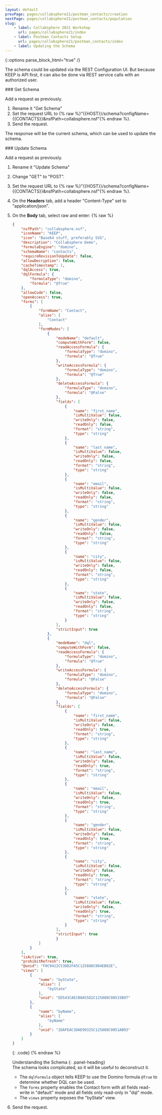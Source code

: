 ```yaml
---
layout: default
prevPage: pages/collabsphere21/postman_contacts/creation
nextPage: pages/collabsphere21/postman_contacts/population
slug:
    - label: Collabsphere 2021 Workshop
      url: pages/collabsphere21/index
    - label: Postman Contacts Setup
      url: pages/collabsphere21/postman_contacts/index
    - label: Updating the Schema
---
```


{::options parse_block_html="true" /}

The schema could be updated via the REST Configuration UI. But because KEEP is API first, it can also be done via REST service calls with an authorized user.

### Get Schema

Add a request as previously.

1. Rename it "Get Schema"
1. Set the request URL to {% raw %}"{{HOST}}/schema?configName={{CONTACTS}}&nsfPath=collabsphere.nsf"{% endraw %}.
1. Send the request.

The response will be the current schema, which can be used to update the schema.

### Update Schema

Add a request as previously.

1. Rename it "Update Schema"
1. Change "GET" to "POST".
1. Set the request URL to {% raw %}"{{HOST}}/schema?configName={{CONTACTS}}&nsfPath=collabsphere.nsf"{% endraw %}.
1. On the **Headers** tab, add a header "Content-Type" set to "application/json".
1. On the **Body** tab, select raw and enter:
    {% raw %}
    ~~~json
    {
        "nsfPath": "collabsphere.nsf",
        "iconName": "KEEP",
        "icon": "Base64 stuff, preferably SVG",
        "description": "Collabsphere Demo",
        "formulaEngine": "domino",
        "schemaName": "contacts",
        "requireRevisionToUpdate": false,
        "allowDecryption": false,
        "cacheTimestamp": 1,
        "dqlAccess": true,
        "dqlFormula": {
            "formulaType": "domino",
            "formula": "@True"
        },
        "allowCode": false,
        "openAccess": true,
        "forms": [
            {
                "formName": "Contact",
                "alias": [
                    "Contact"
                ],
                "formModes": [
                    {
                        "modeName": "default",
                        "computeWithForm": false,
                        "readAccessFormula": {
                            "formulaType": "domino",
                            "formula": "@True"
                        },
                        "writeAccessFormula": {
                            "formulaType": "domino",
                            "formula": "@True"
                        },
                        "deleteAccessFormula": {
                            "formulaType": "domino",
                            "formula": "@False"
                        },
                        "fields": [
                            {
                                "name": "first_name",
                                "isMultiValue": false,
                                "writeOnly": false,
                                "readOnly": false,
                                "format": "string",
                                "type": "string"
                            },
                            {
                                "name": "last_name",
                                "isMultiValue": false,
                                "writeOnly": false,
                                "readOnly": false,
                                "format": "string",
                                "type": "string"
                            },
                            {
                                "name": "email",
                                "isMultiValue": false,
                                "writeOnly": false,
                                "readOnly": false,
                                "format": "string",
                                "type": "string"
                            },
                            {
                                "name": "gender",
                                "isMultiValue": false,
                                "writeOnly": false,
                                "readOnly": false,
                                "format": "string",
                                "type": "string"
                            },
                            {
                                "name": "city",
                                "isMultiValue": false,
                                "writeOnly": false,
                                "readOnly": false,
                                "format": "string",
                                "type": "string"
                            },
                            {
                                "name": "state",
                                "isMultiValue": false,
                                "writeOnly": false,
                                "readOnly": false,
                                "format": "string",
                                "type": "string"
                            }
                        ],
                        "strictInput": true
                    },
                    {
                        "modeName": "dql",
                        "computeWithForm": false,
                        "readAccessFormula": {
                            "formulaType": "domino",
                            "formula": "@True"
                        },
                        "writeAccessFormula": {
                            "formulaType": "domino",
                            "formula": "@False"
                        },
                        "deleteAccessFormula": {
                            "formulaType": "domino",
                            "formula": "@False"
                        },
                        "fields": [
                            {
                                "name": "first_name",
                                "isMultiValue": false,
                                "writeOnly": false,
                                "readOnly": true,
                                "format": "string",
                                "type": "string"
                            },
                            {
                                "name": "last_name",
                                "isMultiValue": false,
                                "writeOnly": false,
                                "readOnly": true,
                                "format": "string",
                                "type": "string"
                            },
                            {
                                "name": "email",
                                "isMultiValue": false,
                                "writeOnly": false,
                                "readOnly": true,
                                "format": "string",
                                "type": "string"
                            },
                            {
                                "name": "gender",
                                "isMultiValue": false,
                                "writeOnly": false,
                                "readOnly": true,
                                "format": "string",
                                "type": "string"
                            },
                            {
                                "name": "city",
                                "isMultiValue": false,
                                "writeOnly": false,
                                "readOnly": true,
                                "format": "string",
                                "type": "string"
                            },
                            {
                                "name": "state",
                                "isMultiValue": false,
                                "writeOnly": false,
                                "readOnly": true,
                                "format": "string",
                                "type": "string"
                            }
                        ],
                        "strictInput": true
                        }
                ]
            }
        ],
        "isActive": true,
        "prohibitRefresh": true,
        "@unid": "F0C9412C53DD2FA5C125888C004EB82E",
        "views": [
            {
                "name": "byState",
                "alias": [
                    "byState"
                ],
                "unid": "ED543CAECB0A55D2C125888C00533B97"
            },
            {
                "name": "byName",
                "alias": [
                    "byName"
                ],
                "unid": "2DAFEAC3DAE99325C125888C0051AB93"
            }
        ]
    }
    ~~~
    {: .code}
    {% endraw %}
    <br/>
    <div class="panel panel-info">
    Understanding the Schema
    {: .panel-heading}
    <div class="panel-body">
    The schema looks complicated, so it will be useful to deconstruct it.

    - The `dqlFormula` object tells KEEP to use the Domino formula `@True` to determine whether DQL can be used.
    - The `forms` property enables the Contact form with all fields read-write in "default" mode and all fields only read-only in "dql" mode.
    - The `views` property exposes the "byState" view.
    </div>
    </div>
1. Send the request.
